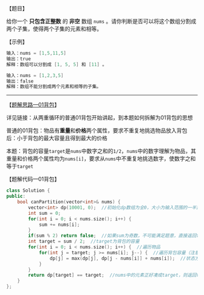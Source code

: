 【题目】

给你一个 **只包含正整数** 的 **非空** 数组 `nums` 。请你判断是否可以将这个数组分割成两个子集，使得两个子集的元素和相等。

【示例】

```c++
输入：nums = [1,5,11,5]
输出：true
解释：数组可以分割成 [1, 5, 5] 和 [11] 。
```

```c++
输入：nums = [1,2,3,5]
输出：false
解释：数组不能分割成两个元素和相等的子集。
```

---

【[题解思路—01背包](https://leetcode-cn.com/problems/partition-equal-subset-sum/solution/bang-ni-ba-0-1bei-bao-xue-ge-tong-tou-by-px33/)】

详见链接：从两重循环的普通01背包开始讲起，到本题如何拆解为01背包的思想

普通的01背包：物品有**重量**和**价格**两个属性，要求不重复地挑选物品放入背包后：小于背包的最大容量且得到最大的价格

本题：背包的容量`target`是`nums`中数字之和的`1/2`，`nums`中的数字理解为物品，其重量和价格两个属性均为`nums[i]`，要求从`nums`中不重复地挑选数字，使数字之和等于`target`

【题解代码—01背包】

```c++
class Solution {
public:
    bool canPartition(vector<int>& nums) {
        vector<int> dp(10001, 0);  //初始化dp数组为全0，大小为输入范围的一半加1
        int sum = 0;
        for(int i = 0; i < nums.size(); i++) {
            sum += nums[i];
        }
        if(sum % 2) return false;  //如果sum为奇数，不可能满足题意，直接返回false
        int target = sum / 2;  //target为背包的容量
        for(int i = 0; i < nums.size(); i++) {  //遍历物品
            for(int j = target; j >= nums[i]; j--) {  //遍历背包容量（注意从大到小倒序，防止元素重复放入）
                dp[j] = max(dp[j], dp[j - nums[i]] + nums[i]);  //状态方程
            }
        }
        return dp[target] == target;  //nums中的元素正好凑成target，则返回true（target大小的背包中放入的元素和也为target）
    }
};
```

